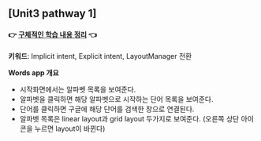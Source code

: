 ## [Unit3 pathway 1] 

#### 👉 [구체적인 학습 내용 정리](https://velog.io/@emily2307/Unit-3-Navigation-2) 👈<br>

**키워드**: Implicit intent, Explicit intent, LayoutManager 전환

**Words app 개요**

- 시작화면에서는 알파벳 목록을 보여준다.
- 알파벳을 클릭하면 해당 알파벳으로 시작하는 단어 목록을 보여준다.
- 단어를 클릭하면 구글에 해당 단어를 검색한 창으로 연결된다.
- 알파벳 목록은 linear layout과 grid layout 두가지로 보여준다. (오른쪽 상단 아이콘을 누르면 layout이 바뀐다)
